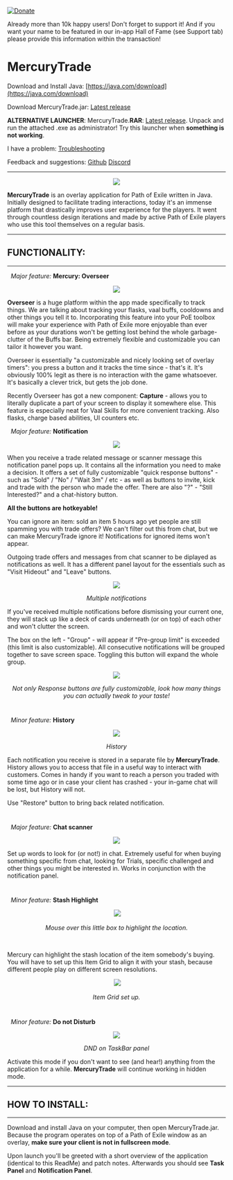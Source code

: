 [![Donate](https://www.paypalobjects.com/webstatic/en_US/i/buttons/PP_logo_h_150x38.png)](https://www.paypal.me/mercurytrade) 

Already more than 10k happy users! Don't forget to support it! And if you want your name to be featured in our in-app Hall of Fame (see Support tab) please provide this information within the transaction!



# MercuryTrade

Download and Install Java: [https://java.com/download](https://java.com/download)

Download MercuryTrade.jar: [Latest release](https://github.com/Exslims/MercuryTrade/releases)

**ALTERNATIVE LAUNCHER**: MercuryTrade.**RAR**: [Latest release](https://github.com/Exslims/MercuryTrade/releases). Unpack and run the attached .exe as administrator! Try this launcher when **something is not working**.

I have a problem: [Troubleshooting](https://github.com/Exslims/MercuryTrade/wiki)

Feedback and suggestions: [Github](https://github.com/Exslims/MercuryTrade/issues) [Discord](https://discord.gg/aG9C8XJ)


---
 <p align="center">
 <img src="http://i.imgur.com/VjzWm5F.png"/>
  </p>
  
**MercuryTrade** is an overlay application for Path of Exile written in Java. Initially designed to facilitate trading interactions, today it's an immense platform that drastically improves user experience for the players. It went through countless design iterations and made by active Path of Exile players who use this tool themselves on a regular basis.

---
## FUNCTIONALITY:
---
&nbsp; *Major feature:* **Mercury: Overseer**

 <p align="center">
 <img src="http://i.imgur.com/K79RBBK.png"/>
  </p>

**Overseer** is a huge platform within the app made specifically to track things. We are talking about tracking your flasks, vaal buffs, cooldowns and other things you tell it to. Incorporating this feature into your PoE toolbox will make your experience with Path of Exile more enjoyable than ever before as your durations won't be getting lost behind the whole garbage-clutter of the Buffs bar. Being extremely flexible and customizable you can tailor it however you want.

Overseer is essentially "a customizable and nicely looking set of overlay timers": you press a button and it tracks the time since - that's it. It's obviously 100% legit as there is no interaction with the game whatsoever. It's basically a clever trick, but gets the job done.

Recently Overseer has got a new component: **Capture** - allows you to literally duplicate a part of your screen to display it somewhere else. This feature is especially neat for Vaal Skills for more convenient tracking. Also flasks, charge based abilities, UI counters etc.

&nbsp; *Major feature:* **Notification**

<p align="center">
  <img src="http://i.imgur.com/qOZZB96.png"/>
</p>

When you receive a trade related message or scanner message this notification panel pops up. It contains all the information you need to make a decision. It offers a set of fully customizable "quick response buttons" - such as "Sold" / "No" / "Wait 3m" / etc - as well as buttons to invite, kick and trade with the person who made the offer. There are also "?" - "Still Interested?" and a chat-history button. 

**All the buttons are hotkeyable!**

You can ignore an item: sold an item 5 hours ago yet people are still spamming you with trade offers? We can't filter out this from chat, but we can make MercuryTrade ignore it! Notifications for ignored items won't appear.


Outgoing trade offers and messages from chat scanner to be diplayed as notifications as well. It has a different panel layout for the essentials such as "Visit Hideout" and "Leave" buttons.

<p align="center">
  <img src="http://i.imgur.com/UPncdtt.png"/>
</p>

<p align="center"> <i>Multiple notifications</i> </p>

If you've received multiple notifications before dismissing your current one, they will stack up like a deck of cards underneath (or on top) of each other and won't clutter the screen.
<p> The box on the left - "Group" - will appear if "Pre-group limit" is exceeded (this limit is also customizable). All consecutive notifications will be grouped together to save screen space. Toggling this button will expand the whole group. </p>


<p align="center">
  <img src="http://i.imgur.com/Iw2kDCO.png"/>
</p>

<p align="center"> <i>Not only Response buttons are fully customizable, look how many things you can actually tweak to your taste!</i> </p>



#


&nbsp; *Minor feature:* **History**

<p align="center">
  <img src="http://i.imgur.com/wO82SbG.png"/>
</p>

<p align="center"> <i>History</i> </p>

Each notification you receive is stored in a separate file by **MercuryTrade**. History allows you to access that file in a useful way to interact with customers. Comes in handy if you want to reach a person you traded with some time ago or in case your client has crashed - your in-game chat will be lost, but History will not.

Use "Restore" button to bring back related notification.

#

&nbsp; *Major feature:* **Chat scanner**
<p align="center">
  <img src="http://i.imgur.com/qglL2Fb.png"/>
</p>

Set up words to look for (or not!) in chat. Extremely useful for when buying something specific from chat, looking for Trials, specific challenged and other things you might be interested in. Works in conjunction with the notification panel.

#

&nbsp; *Minor feature:* **Stash Highlight**

<p align="center">
  <img src="http://i.imgur.com/FA8J8Fp.png"/>
</p>

<p align="center"> <i>Mouse over this little box to highlight the location.</i> </p>

<br/>

Mercury can highlight the stash location of the item somebody's buying. You will have to set up this Item Grid to align it with your stash, because different people play on different screen resolutions.

<p align="center">
  <img src="http://i.imgur.com/TOD1lM7.png"/>
</p>

<p align="center"> <i>Item Grid set up.</i> </p>

#

&nbsp; *Minor feature:* **Do not Disturb**

<p align="center">
  <img src="http://i.imgur.com/jEKVqd0.png"/>
</p>

<p align="center"> <i>DND on TaskBar panel</i> </p>

Activate this mode if you don't want to see (and hear!) anything from the application for a while. **MercuryTrade** will continue working in hidden mode.

---
## HOW TO INSTALL:
---

Download and install Java on your computer, then open MercuryTrade.jar. Because the program operates on top of a Path of Exile window as an overlay, **make sure your client is not in fullscreen mode**.

Upon launch you'll be greeted with a short overview of the application (identical to this ReadMe) and patch notes. Afterwards you should see **Task Panel** and **Notification Panel**.
